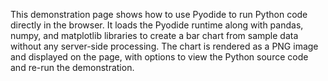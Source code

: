 This demonstration page shows how to use Pyodide to run Python code directly in the browser. It loads the Pyodide runtime along with pandas, numpy, and matplotlib libraries to create a bar chart from sample data without any server-side processing. The chart is rendered as a PNG image and displayed on the page, with options to view the Python source code and re-run the demonstration.

<!-- Generated from commit: c399acf22804bf0358f4a2433f045067698cf4cc -->